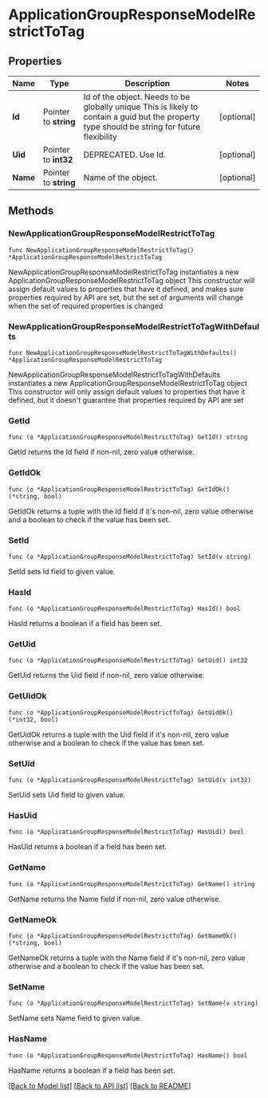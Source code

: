 # ApplicationGroupResponseModelRestrictToTag

## Properties

Name | Type | Description | Notes
------------ | ------------- | ------------- | -------------
**Id** | Pointer to **string** | Id of the object. Needs to be globally unique This is likely to contain a guid but the property type should be string for future flexibility | [optional] 
**Uid** | Pointer to **int32** | DEPRECATED. Use Id. | [optional] 
**Name** | Pointer to **string** | Name of the object. | [optional] 

## Methods

### NewApplicationGroupResponseModelRestrictToTag

`func NewApplicationGroupResponseModelRestrictToTag() *ApplicationGroupResponseModelRestrictToTag`

NewApplicationGroupResponseModelRestrictToTag instantiates a new ApplicationGroupResponseModelRestrictToTag object
This constructor will assign default values to properties that have it defined,
and makes sure properties required by API are set, but the set of arguments
will change when the set of required properties is changed

### NewApplicationGroupResponseModelRestrictToTagWithDefaults

`func NewApplicationGroupResponseModelRestrictToTagWithDefaults() *ApplicationGroupResponseModelRestrictToTag`

NewApplicationGroupResponseModelRestrictToTagWithDefaults instantiates a new ApplicationGroupResponseModelRestrictToTag object
This constructor will only assign default values to properties that have it defined,
but it doesn't guarantee that properties required by API are set

### GetId

`func (o *ApplicationGroupResponseModelRestrictToTag) GetId() string`

GetId returns the Id field if non-nil, zero value otherwise.

### GetIdOk

`func (o *ApplicationGroupResponseModelRestrictToTag) GetIdOk() (*string, bool)`

GetIdOk returns a tuple with the Id field if it's non-nil, zero value otherwise
and a boolean to check if the value has been set.

### SetId

`func (o *ApplicationGroupResponseModelRestrictToTag) SetId(v string)`

SetId sets Id field to given value.

### HasId

`func (o *ApplicationGroupResponseModelRestrictToTag) HasId() bool`

HasId returns a boolean if a field has been set.

### GetUid

`func (o *ApplicationGroupResponseModelRestrictToTag) GetUid() int32`

GetUid returns the Uid field if non-nil, zero value otherwise.

### GetUidOk

`func (o *ApplicationGroupResponseModelRestrictToTag) GetUidOk() (*int32, bool)`

GetUidOk returns a tuple with the Uid field if it's non-nil, zero value otherwise
and a boolean to check if the value has been set.

### SetUid

`func (o *ApplicationGroupResponseModelRestrictToTag) SetUid(v int32)`

SetUid sets Uid field to given value.

### HasUid

`func (o *ApplicationGroupResponseModelRestrictToTag) HasUid() bool`

HasUid returns a boolean if a field has been set.

### GetName

`func (o *ApplicationGroupResponseModelRestrictToTag) GetName() string`

GetName returns the Name field if non-nil, zero value otherwise.

### GetNameOk

`func (o *ApplicationGroupResponseModelRestrictToTag) GetNameOk() (*string, bool)`

GetNameOk returns a tuple with the Name field if it's non-nil, zero value otherwise
and a boolean to check if the value has been set.

### SetName

`func (o *ApplicationGroupResponseModelRestrictToTag) SetName(v string)`

SetName sets Name field to given value.

### HasName

`func (o *ApplicationGroupResponseModelRestrictToTag) HasName() bool`

HasName returns a boolean if a field has been set.


[[Back to Model list]](../README.md#documentation-for-models) [[Back to API list]](../README.md#documentation-for-api-endpoints) [[Back to README]](../README.md)


